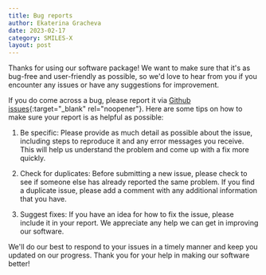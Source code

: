 ```yaml
---
title: Bug reports
author: Ekaterina Gracheva
date: 2023-02-17
category: SMILES-X
layout: post
---
```


Thanks for using our software package! We want to make sure that it's as bug-free and user-friendly as possible, so we'd love to hear from you if you encounter any issues or have any suggestions for improvement.

If you do come across a bug, please report it via [Github issues](https://github.com/Lambard-ML-Team/SMILES-X/issues){:target="_blank" rel="noopener"}. Here are some tips on how to make sure your report is as helpful as possible:

1. Be specific: Please provide as much detail as possible about the issue, including steps to reproduce it and any error messages you receive. This will help us understand the problem and come up with a fix more quickly.

2. Check for duplicates: Before submitting a new issue, please check to see if someone else has already reported the same problem. If you find a duplicate issue, please add a comment with any additional information that you have.

3. Suggest fixes: If you have an idea for how to fix the issue, please include it in your report. We appreciate any help we can get in improving our software.

We'll do our best to respond to your issues in a timely manner and keep you updated on our progress. Thank you for your help in making our software better!
